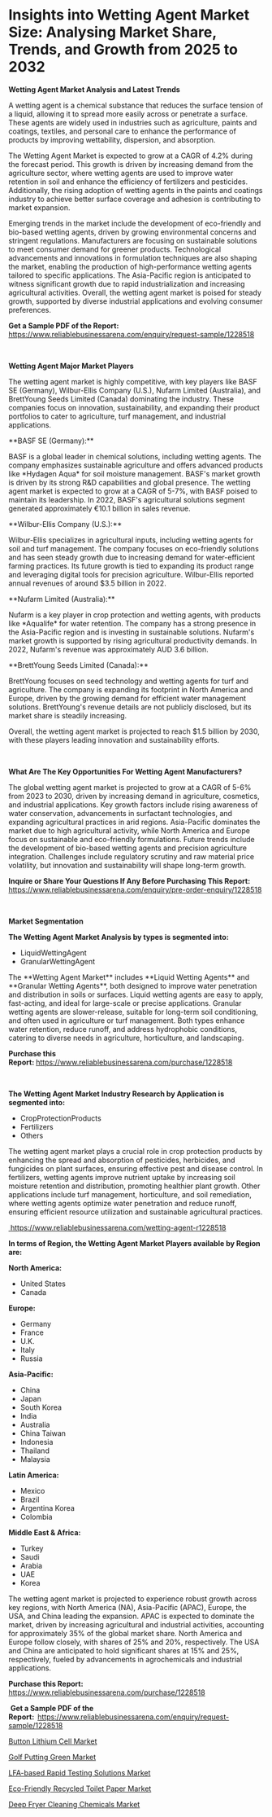 <p><h1>Insights into Wetting Agent Market Size: Analysing Market Share, Trends, and Growth from 2025 to 2032</h1></p><p><strong>Wetting Agent Market Analysis and Latest Trends</strong></p>
<p><p>A wetting agent is a chemical substance that reduces the surface tension of a liquid, allowing it to spread more easily across or penetrate a surface. These agents are widely used in industries such as agriculture, paints and coatings, textiles, and personal care to enhance the performance of products by improving wettability, dispersion, and absorption.</p><p>The Wetting Agent Market is expected to grow at a CAGR of 4.2% during the forecast period. This growth is driven by increasing demand from the agriculture sector, where wetting agents are used to improve water retention in soil and enhance the efficiency of fertilizers and pesticides. Additionally, the rising adoption of wetting agents in the paints and coatings industry to achieve better surface coverage and adhesion is contributing to market expansion.</p><p>Emerging trends in the market include the development of eco-friendly and bio-based wetting agents, driven by growing environmental concerns and stringent regulations. Manufacturers are focusing on sustainable solutions to meet consumer demand for greener products. Technological advancements and innovations in formulation techniques are also shaping the market, enabling the production of high-performance wetting agents tailored to specific applications. The Asia-Pacific region is anticipated to witness significant growth due to rapid industrialization and increasing agricultural activities. Overall, the wetting agent market is poised for steady growth, supported by diverse industrial applications and evolving consumer preferences.</p></p>
<p><strong>Get a Sample PDF of the Report:&nbsp;</strong> <a href="https://www.reliablebusinessarena.com/enquiry/request-sample/1228518?utm_campaign=1943&utm_medium=2&utm_source=Github&utm_content=ia&utm_term=25012025&utm_id=wetting-agent">https://www.reliablebusinessarena.com/enquiry/request-sample/1228518</a></p>
<p>&nbsp;</p>
<p><strong>Wetting Agent Major Market Players</strong></p>
<p><p>The wetting agent market is highly competitive, with key players like BASF SE (Germany), Wilbur-Ellis Company (U.S.), Nufarm Limited (Australia), and BrettYoung Seeds Limited (Canada) dominating the industry. These companies focus on innovation, sustainability, and expanding their product portfolios to cater to agriculture, turf management, and industrial applications.</p><p>**BASF SE (Germany):**  </p><p>BASF is a global leader in chemical solutions, including wetting agents. The company emphasizes sustainable agriculture and offers advanced products like *Hydagen Aqua* for soil moisture management. BASF's market growth is driven by its strong R&D capabilities and global presence. The wetting agent market is expected to grow at a CAGR of 5-7%, with BASF poised to maintain its leadership. In 2022, BASF's agricultural solutions segment generated approximately €10.1 billion in sales revenue.</p><p>**Wilbur-Ellis Company (U.S.):**  </p><p>Wilbur-Ellis specializes in agricultural inputs, including wetting agents for soil and turf management. The company focuses on eco-friendly solutions and has seen steady growth due to increasing demand for water-efficient farming practices. Its future growth is tied to expanding its product range and leveraging digital tools for precision agriculture. Wilbur-Ellis reported annual revenues of around $3.5 billion in 2022.</p><p>**Nufarm Limited (Australia):**  </p><p>Nufarm is a key player in crop protection and wetting agents, with products like *Aqualife* for water retention. The company has a strong presence in the Asia-Pacific region and is investing in sustainable solutions. Nufarm's market growth is supported by rising agricultural productivity demands. In 2022, Nufarm's revenue was approximately AUD 3.6 billion.</p><p>**BrettYoung Seeds Limited (Canada):**  </p><p>BrettYoung focuses on seed technology and wetting agents for turf and agriculture. The company is expanding its footprint in North America and Europe, driven by the growing demand for efficient water management solutions. BrettYoung's revenue details are not publicly disclosed, but its market share is steadily increasing.</p><p>Overall, the wetting agent market is projected to reach $1.5 billion by 2030, with these players leading innovation and sustainability efforts.</p></p>
<p>&nbsp;</p>
<p><strong>What Are The Key Opportunities For Wetting Agent Manufacturers?</strong></p>
<p><p>The global wetting agent market is projected to grow at a CAGR of 5-6% from 2023 to 2030, driven by increasing demand in agriculture, cosmetics, and industrial applications. Key growth factors include rising awareness of water conservation, advancements in surfactant technologies, and expanding agricultural practices in arid regions. Asia-Pacific dominates the market due to high agricultural activity, while North America and Europe focus on sustainable and eco-friendly formulations. Future trends include the development of bio-based wetting agents and precision agriculture integration. Challenges include regulatory scrutiny and raw material price volatility, but innovation and sustainability will shape long-term growth.</p></p>
<p><strong>Inquire or Share Your Questions If Any Before Purchasing This Report:</strong> <a href="https://www.reliablebusinessarena.com/enquiry/pre-order-enquiry/1228518?utm_campaign=1943&utm_medium=2&utm_source=Github&utm_content=ia&utm_term=25012025&utm_id=wetting-agent">https://www.reliablebusinessarena.com/enquiry/pre-order-enquiry/1228518</a></p>
<p>&nbsp;</p>
<p><strong>Market Segmentation</strong></p>
<p><strong>The Wetting Agent Market Analysis by types is segmented into:</strong></p>
<p><ul><li>LiquidWettingAgent</li><li>GranularWettingAgent</li></ul></p>
<p><p>The **Wetting Agent Market** includes **Liquid Wetting Agents** and **Granular Wetting Agents**, both designed to improve water penetration and distribution in soils or surfaces. Liquid wetting agents are easy to apply, fast-acting, and ideal for large-scale or precise applications. Granular wetting agents are slower-release, suitable for long-term soil conditioning, and often used in agriculture or turf management. Both types enhance water retention, reduce runoff, and address hydrophobic conditions, catering to diverse needs in agriculture, horticulture, and landscaping.</p></p>
<p><strong>Purchase this Report:&nbsp;</strong><a href="https://www.reliablebusinessarena.com/purchase/1228518?utm_campaign=1943&utm_medium=2&utm_source=Github&utm_content=ia&utm_term=25012025&utm_id=wetting-agent">https://www.reliablebusinessarena.com/purchase/1228518</a></p>
<p>&nbsp;</p>
<p><strong>The Wetting Agent Market Industry Research by Application is segmented into:</strong></p>
<p><ul><li>CropProtectionProducts</li><li>Fertilizers</li><li>Others</li></ul></p>
<p><p>The wetting agent market plays a crucial role in crop protection products by enhancing the spread and absorption of pesticides, herbicides, and fungicides on plant surfaces, ensuring effective pest and disease control. In fertilizers, wetting agents improve nutrient uptake by increasing soil moisture retention and distribution, promoting healthier plant growth. Other applications include turf management, horticulture, and soil remediation, where wetting agents optimize water penetration and reduce runoff, ensuring efficient resource utilization and sustainable agricultural practices.</p></p>
<p><a href="https://www.reliablebusinessarena.com/wetting-agent-r1228518?utm_campaign=1943&utm_medium=2&utm_source=Github&utm_content=ia&utm_term=25012025&utm_id=wetting-agent">&nbsp;https://www.reliablebusinessarena.com/wetting-agent-r1228518</a></p>
<p><strong>In terms of Region, the Wetting Agent Market Players available by Region are:</strong></p>
<p>
    <p> <strong> North America: </strong>
        <ul>
            <li>United States</li>
            <li>Canada</li>
        </ul>
        </p> 
    <p> <strong> Europe: </strong>
        <ul>
            <li>Germany</li>
            <li>France</li>
            <li>U.K.</li>
            <li>Italy</li>
            <li>Russia</li>
        </ul>
        </p> 
    <p> <strong> Asia-Pacific: </strong>
        <ul>
            <li>China</li>
            <li>Japan</li>
            <li>South Korea</li>
            <li>India</li>
            <li>Australia</li>
            <li>China Taiwan</li>
            <li>Indonesia</li>
            <li>Thailand</li>
            <li>Malaysia</li>
        </ul>
        </p> 
    <p> <strong> Latin America: </strong>
        <ul>
            <li>Mexico</li>
            <li>Brazil</li>
            <li>Argentina Korea</li>
            <li>Colombia</li>
        </ul>
        </p> 
    <p> <strong> Middle East & Africa: </strong>
        <ul>
            <li>Turkey</li>
            <li>Saudi</li>
            <li>Arabia</li>
            <li>UAE</li>
            <li>Korea</li>
        </ul>
    </p>
    </p>
<p><p>The wetting agent market is projected to experience robust growth across key regions, with North America (NA), Asia-Pacific (APAC), Europe, the USA, and China leading the expansion. APAC is expected to dominate the market, driven by increasing agricultural and industrial activities, accounting for approximately 35% of the global market share. North America and Europe follow closely, with shares of 25% and 20%, respectively. The USA and China are anticipated to hold significant shares at 15% and 25%, respectively, fueled by advancements in agrochemicals and industrial applications.</p></p>
<p><strong>Purchase this Report: </strong><a href="https://www.reliablebusinessarena.com/purchase/1228518?utm_campaign=1943&utm_medium=2&utm_source=Github&utm_content=ia&utm_term=25012025&utm_id=wetting-agent">https://www.reliablebusinessarena.com/purchase/1228518</a></p>
<p>&nbsp;<strong>Get a Sample PDF of the Report:&nbsp;&nbsp;</strong><a href="https://www.reliablebusinessarena.com/enquiry/request-sample/1228518?utm_campaign=1943&utm_medium=2&utm_source=Github&utm_content=ia&utm_term=25012025&utm_id=wetting-agent">https://www.reliablebusinessarena.com/enquiry/request-sample/1228518</a></p>
<p><strong></strong></p>
<p><p><a href="https://www.linkedin.com/pulse/global-button-lithium-cell-marketacomprehensive-analysis-t0j9e?utm_campaign=1943&utm_medium=2&utm_source=Github&utm_content=ia&utm_term=25012025&utm_id=wetting-agent">Button Lithium Cell Market</a></p><p><a href="https://www.linkedin.com/pulse/golf-putting-green-market-analysis-report-2025-2032-key-pkype?utm_campaign=1943&utm_medium=2&utm_source=Github&utm_content=ia&utm_term=25012025&utm_id=wetting-agent">Golf Putting Green Market</a></p><p><a href="https://www.linkedin.com/pulse/revenue-market-growth-projections-lfa-based-rapid-testing-solutions-ftxrc?utm_campaign=1943&utm_medium=2&utm_source=Github&utm_content=ia&utm_term=25012025&utm_id=wetting-agent">LFA-based Rapid Testing Solutions Market</a></p><p><a href="https://www.linkedin.com/pulse/discovering-eco-friendly-recycled-toilet-papermarkets-types-swupe?utm_campaign=1943&utm_medium=2&utm_source=Github&utm_content=ia&utm_term=25012025&utm_id=wetting-agent">Eco-Friendly Recycled Toilet Paper Market</a></p><p><a href="https://www.linkedin.com/pulse/deep-fryer-cleaning-chemicals-market-size-expected-grow-fbgye?utm_campaign=1943&utm_medium=2&utm_source=Github&utm_content=ia&utm_term=25012025&utm_id=wetting-agent">Deep Fryer Cleaning Chemicals Market</a></p></p>